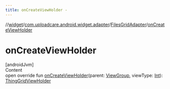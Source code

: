 ```yaml
---
title: onCreateViewHolder -
---
```

//[widget](../../index.md)/[com.uploadcare.android.widget.adapter](../index.md)/[FilesGridAdapter](index.md)/[onCreateViewHolder](on-create-view-holder.md)



# onCreateViewHolder  
[androidJvm]  
Content  
open override fun [onCreateViewHolder](on-create-view-holder.md)(parent: [ViewGroup](https://developer.android.com/reference/kotlin/android/view/ViewGroup.html), viewType: [Int](https://kotlinlang.org/api/latest/jvm/stdlib/kotlin/-int/index.html)): [ThingGridViewHolder](../-thing-grid-view-holder/index.md)  



